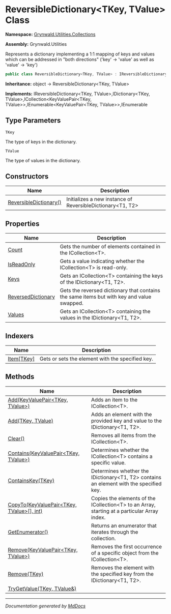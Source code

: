 ﻿# ReversibleDictionary\<TKey, TValue\> Class

**Namespace:** [Grynwald.Utilities.Collections](../index.md)

**Assembly:** Grynwald.Utilities

Represents a dictionary implementing a 1:1 mapping of keys and values which can be addressed in "both directions" ('key' \-\> 'value' as well as 'value' \-\> 'key')

```csharp
public class ReversibleDictionary<TKey, TValue> : IReversibleDictionary<TKey, TValue>, IDictionary<TKey, TValue>, ICollection<KeyValuePair<TKey, TValue>>, IEnumerable<KeyValuePair<TKey, TValue>>, IEnumerable
```

**Inheritance:** object → ReversibleDictionary\<TKey, TValue\>

**Implements:** IReversibleDictionary\<TKey, TValue\>,IDictionary\<TKey, TValue\>,ICollection\<KeyValuePair\<TKey, TValue\>\>,IEnumerable\<KeyValuePair\<TKey, TValue\>\>,IEnumerable

## Type Parameters

`TKey`

The type of keys in the dictionary.

`TValue`

The type of values in the dictionary.

## Constructors

| Name                                            | Description                                                  |
| ----------------------------------------------- | ------------------------------------------------------------ |
| [ReversibleDictionary()](constructors/index.md) | Initializes a new instance of ReversibleDictionary\<T1, T2\> |

## Properties

| Name                                                   | Description                                                                               |
| ------------------------------------------------------ | ----------------------------------------------------------------------------------------- |
| [Count](properties/Count.md)                           | Gets the number of elements contained in the ICollection\<T\>.                            |
| [IsReadOnly](properties/IsReadOnly.md)                 | Gets a value indicating whether the ICollection\<T\> is read\-only.                       |
| [Keys](properties/Keys.md)                             | Gets an ICollection\<T\> containing the keys of the IDictionary\<T1, T2\>.                |
| [ReversedDictionary](properties/ReversedDictionary.md) | Gets the reversed dictionary that contains the same items but with key and value swapped. |
| [Values](properties/Values.md)                         | Gets an ICollection\<T\> containing the values in the IDictionary\<T1, T2\>.              |

## Indexers

| Name                             | Description                                      |
| -------------------------------- | ------------------------------------------------ |
| [Item\[TKey\]](indexers/Item.md) | Gets or sets the element with the specified key. |

## Methods

| Name                                                                                    | Description                                                                                    |
| --------------------------------------------------------------------------------------- | ---------------------------------------------------------------------------------------------- |
| [Add(KeyValuePair\<TKey, TValue\>)](methods/Add.md#addkeyvaluepairtkey-tvalue)          | Adds an item to the ICollection\<T\>.                                                          |
| [Add(TKey, TValue)](methods/Add.md#addtkey-tvalue)                                      | Adds an element with the provided key and value to the IDictionary\<T1, T2\>.                  |
| [Clear()](methods/Clear.md)                                                             | Removes all items from the ICollection\<T\>.                                                   |
| [Contains(KeyValuePair\<TKey, TValue\>)](methods/Contains.md)                           | Determines whether the ICollection\<T\> contains a specific value.                             |
| [ContainsKey(TKey)](methods/ContainsKey.md)                                             | Determines whether the IDictionary\<T1, T2\> contains an element with the specified key.       |
| [CopyTo(KeyValuePair\<TKey, TValue\>\[\], int)](methods/CopyTo.md)                      | Copies the elements of the ICollection\<T\> to an Array, starting at a particular Array index. |
| [GetEnumerator()](methods/GetEnumerator.md)                                             | Returns an enumerator that iterates through the collection.                                    |
| [Remove(KeyValuePair\<TKey, TValue\>)](methods/Remove.md#removekeyvaluepairtkey-tvalue) | Removes the first occurrence of a specific object from the ICollection\<T\>.                   |
| [Remove(TKey)](methods/Remove.md#removetkey)                                            | Removes the element with the specified key from the IDictionary\<T1, T2\>.                     |
| [TryGetValue(TKey, TValue&)](methods/TryGetValue.md)                                    |                                                                                                |

___

*Documentation generated by [MdDocs](https://github.com/ap0llo/mddocs)*
